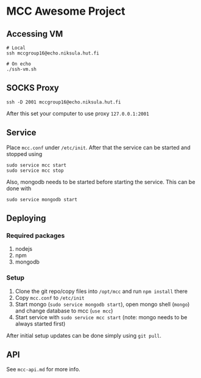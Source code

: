 # MCC Awesome Project

## Accessing VM

    # Local
    ssh mccgroup16@echo.niksula.hut.fi
    
    # On echo
    ./ssh-vm.sh
    
## SOCKS Proxy

    ssh -D 2001 mccgroup16@echo.niksula.hut.fi
    
After this set your computer to use proxy `127.0.0.1:2001`
    
## Service
Place `mcc.conf` under `/etc/init`. After that the service can be started and stopped using
    
    sudo service mcc start
    sudo service mcc stop

Also, mongodb needs to be started before starting the service. This can be done with

    sudo service mongodb start

## Deploying
### Required packages

1. nodejs
2. npm
3. mongodb

### Setup

1. Clone the git repo/copy files into `/opt/mcc` and run `npm install` there
2. Copy `mcc.conf` to `/etc/init`
3. Start mongo (`sudo service mongodb start`), open mongo shell (`mongo`) and change database to mcc (`use mcc`)
4. Start service with `sudo service mcc start` (note: mongo needs to be always started first)

After initial setup updates can be done simply using `git pull`.

## API
See `mcc-api.md` for more info.
